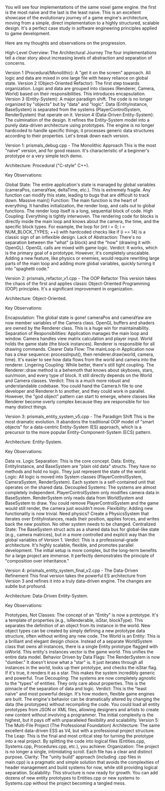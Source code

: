 You will see four implementations of the same voxel game engine. the first is the most naive and the last is the least naive. This is an excellent showcase of the evolutionary journey of a game engine's architecture, moving from a simple, direct implementation to a highly structured, scalable design. It's a perfect case study in software engineering principles applied to game development.

Here are my thoughts and observations on the progression.

High-Level Overview: The Architectural Journey
The four implementations tell a clear story about increasing levels of abstraction and separation of concerns.

Version 1 (Procedural/Monolithic): A "get it on the screen" approach. All logic and data are mixed in one large file with heavy reliance on global state.
Version 2 (Object-Oriented Refactor): The first step towards organization. Logic and data are grouped into classes (Renderer, Camera, World) based on their responsibilities. This introduces encapsulation.
Version 3 (Entity-System): A major paradigm shift. The code is no longer organized by "objects" but by "data" and "logic". Data (EntityInstance, BaseSystem) is separated from the systems (PlayerControlSystem, RenderSystem) that operate on it.
Version 4 (Data-Driven Entity-System): The culmination of the design. It refines the Entity-System model into a purely data-driven architecture using prototypes. The engine is no longer hardcoded to handle specific things; it processes generic data structures according to their properties.
Let's break down each version.

Version 1: prismals_debug.cpp - The Monolithic Approach
This is the most "naive" version, and for good reason. It's characteristic of a beginner's prototype or a very simple tech demo.

Architecture: Procedural ("C-style" C++).

Key Observations:

Global State: The entire application's state is managed by global variables (cameraPos, cameraYaw, deltaTime, etc.). This is extremely fragile. Any function can modify this state, leading to bugs that are difficult to track down.
Massive main() Function: The main function is the heart of everything. It handles initialization, the render loop, and calls out to global functions. The render loop itself is a long, sequential block of code.
High Coupling: Everything is tightly interwoven. The rendering code for blocks is directly inside the main loop and knows about the camera, the time, and the specific block types. For example, the loop for (int i = 0; i < NUM_BLOCK_TYPES; ++i) with hardcoded checks like if (i == 14) is a classic sign of an inflexible design.
Lack of Abstraction: There's no separation between the "what" (a block) and the "how" (drawing it with OpenGL). OpenGL calls are mixed with game logic.
Verdict: It works, which is the primary goal of a prototype. However, it's completely unscalable. Adding a new feature, like physics or enemies, would require rewriting large parts of the main loop and adding more global variables, quickly turning it into "spaghetti code."

Version 2: prismals_refactor_v1.cpp - The OOP Refactor
This version takes the chaos of the first and applies classic Object-Oriented Programming (OOP) principles. It's a significant improvement in organization.

Architecture: Object-Oriented.

Key Observations:

Encapsulation: The global state is gone! cameraPos and cameraYaw are now member variables of the Camera class. OpenGL buffers and shaders are owned by the Renderer class. This is a huge win for maintainability.
Separation of Responsibilities:
Application manages the main loop and window.
Camera handles view matrix calculation and player input.
World holds the game state (the block instances).
Renderer is responsible for all drawing commands.
Clearer Data Flow: The mainLoop in Application now has a clear sequence: processInput(), then renderer.draw(world, camera, time). It's easier to see how data flows from the world and camera into the renderer.
Lingering Coupling: While better, there's still tight coupling. The Renderer::draw method is a behemoth that knows about skyboxes, stars, sun/moon, and every type of block. It still directly depends on the World and Camera classes.
Verdict: This is a much more robust and understandable codebase. You could hand the Camera.h file to one developer and Renderer.h to another, and they could work in parallel. However, the "god object" pattern can start to emerge, where classes like Renderer become overly complex because they are responsible for too many distinct things.

Version 3: prismals_entity_system_v5.cpp - The Paradigm Shift
This is the most dramatic evolution. It abandons the traditional OOP model of "smart objects" for a data-centric Entity-System (ES) approach, which is a precursor to the more popular Entity-Component-System (ECS) pattern.

Architecture: Entity-System.

Key Observations:

Data vs. Logic Separation: This is the core concept.
Data: Entity, EntityInstance, and BaseSystem are "plain old data" structs. They have no methods and hold no logic. They just represent the state of the world.
Logic: All logic is moved into System classes (PlayerControlSystem, CameraSystem, RenderSystem). Each system is a self-contained unit that operates on the shared data.
Decoupled Systems: The systems are almost completely independent. PlayerControlSystem only modifies camera data in BaseSystem. RenderSystem only reads data from WorldSystem and BaseSystem to draw. You could remove PlayerControlSystem and the game would still render, the camera just wouldn't move.
Flexibility: Adding new functionality is now trivial. Need physics? Create a PhysicsSystem that iterates over EntityInstances, reads their position, applies forces, and writes back the new position. No other system needs to be changed.
Centralized State: The BaseSystem struct acts as a shared data bus for global-like state (e.g., camera matrices), but in a more controlled and explicit way than the global variables of Version 1.
Verdict: This is a professional-grade architecture. It's highly scalable, flexible, and promotes parallel development. The initial setup is more complex, but the long-term benefits for a large project are immense. It perfectly demonstrates the principle of "composition over inheritance."

Version 4: prismals_entity_system_final_v2.cpp - The Data-Driven Refinement
This final version takes the powerful ES architecture from Version 3 and refines it into a truly data-driven engine. The changes are subtle but profound.

Architecture: Data-Driven Entity-System.

Key Observations:

Prototypes, Not Classes: The concept of an "Entity" is now a prototype. It's a template of properties (e.g., isRenderable, isStar, blockType). This separates the definition of an object from its instance in the world. New object types can be created by simply defining a new prototype data structure, often without writing any new code.
The World is an Entity: This is a brilliant and elegant design choice. Instead of a separate WorldSystem class that owns all instances, there is a single Entity prototype flagged with isWorld. This entity's instances vector is the game world. This unifies the entire data model.
Behavior Driven by Data Flags: The RenderSystem is now "dumber." It doesn't know what a "star" is. It just iterates through all instances in the world, looks up their prototype, and checks the isStar flag. If it's true, it renders it as a star. This makes the system incredibly generic and powerful.
True Decoupling: The systems are now completely agnostic to the "types" of entities. They only care about properties. This is the pinnacle of the separation of data and logic.
Verdict: This is the "least naive" and most powerful design. It's how modern, flexible game engines are built. The engine's behavior can be dramatically altered by changing the data (the prototypes) without recompiling the code. You could load all entity prototypes from JSON or XML files, allowing designers and artists to create new content without involving a programmer. The initial complexity is the highest, but it pays off with unparalleled flexibility and scalability.
Version 5: The Multi-File Project (The Professional Foundation)
Architecture: The same excellent data-driven ESS as V4, but with a professional project structure.
The Leap: This is the final and most critical step for turning the prototype into a real project. By splitting the code into logical files (Entities.cpp, Systems.cpp, Procedures.cpp, etc.), you achieve:
Organization: The project is no longer a single, intimidating scroll. Each file has a clear and distinct purpose.
Clarity: The "unity build" approach (including .cpp files in main.cpp) is a pragmatic and simple solution that avoids the complexities of header management and build systems for now, while still providing logical separation.
Scalability: This structure is now ready for growth. You can add dozens of new entity prototypes to Entities.cpp or new systems to Systems.cpp without the project becoming a tangled mess.
